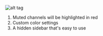 ![alt tag](https://i.imgur.com/llPUjmw.png "FCKJesus")
1. Muted channels will be highlighted in red
2. Custom color settings
3. A hidden sidebar that's easy to use
